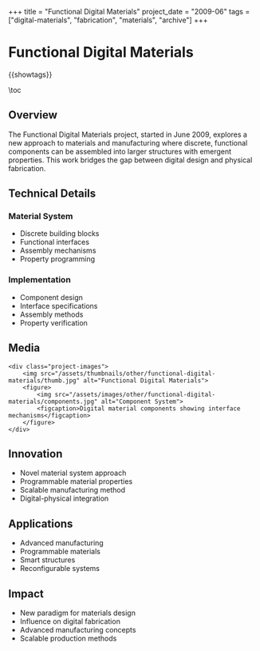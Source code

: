 +++
title = "Functional Digital Materials"
project_date = "2009-06"
tags = ["digital-materials", "fabrication", "materials", "archive"]
+++

# Functional Digital Materials

{{showtags}}

\toc

## Overview

The Functional Digital Materials project, started in June 2009, explores a new approach to materials and manufacturing where discrete, functional components can be assembled into larger structures with emergent properties. This work bridges the gap between digital design and physical fabrication.

## Technical Details

### Material System
* Discrete building blocks
* Functional interfaces
* Assembly mechanisms
* Property programming

### Implementation
* Component design
* Interface specifications
* Assembly methods
* Property verification

## Media

~~~
<div class="project-images">
    <img src="/assets/thumbnails/other/functional-digital-materials/thumb.jpg" alt="Functional Digital Materials">
    <figure>
        <img src="/assets/images/other/functional-digital-materials/components.jpg" alt="Component System">
        <figcaption>Digital material components showing interface mechanisms</figcaption>
    </figure>
</div>
~~~

## Innovation

* Novel material system approach
* Programmable material properties
* Scalable manufacturing method
* Digital-physical integration

## Applications

* Advanced manufacturing
* Programmable materials
* Smart structures
* Reconfigurable systems

## Impact

* New paradigm for materials design
* Influence on digital fabrication
* Advanced manufacturing concepts
* Scalable production methods